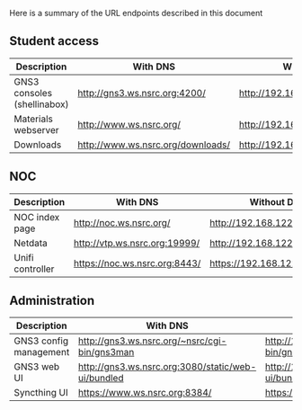 Here is a summary of the URL endpoints described in this document

## Student access

Description | With DNS | Without DNS
----------- | -------- | -----------
GNS3 consoles (shellinabox) | <http://gns3.ws.nsrc.org:4200/> | <http://192.168.122.1:4200/>
Materials webserver | <http://www.ws.nsrc.org/> | <http://192.168.122.1/>
Downloads | <http://www.ws.nsrc.org/downloads/> | <http://192.168.122.1/downloads/>

## NOC

Description | With DNS | Without DNS
----------- | -------- | -----------
NOC index page | <http://noc.ws.nsrc.org/> | <http://192.168.122.250/>
Netdata | <http://vtp.ws.nsrc.org:19999/> | <http://192.168.122.1:19999/>
Unifi controller | <https://noc.ws.nsrc.org:8443/> | <https://192.168.122.250:8443/>

## Administration

Description | With DNS | Without DNS
----------- | -------- | -----------
GNS3 config management | <http://gns3.ws.nsrc.org/~nsrc/cgi-bin/gns3man> | <http://192.168.122.1/~nsrc/cgi-bin/gns3man>
GNS3 web UI | <http://gns3.ws.nsrc.org:3080/static/web-ui/bundled> | <http://192.168.122.1:3080/static/web-ui/bundled>
Syncthing UI | <https://www.ws.nsrc.org:8384/> | <https://192.168.122.1:8384/>
